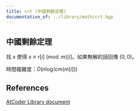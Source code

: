 ```yaml
---
title: crt (中國剩餘定理)
documentation_of: ../library/math/crt.hpp
---
```


## 中國剩餘定理

找 $x$ 使得 $x \equiv r[i] \pmod m[i]$。如果無解的話回傳 $(0, 0)$。

時間複雜度：$O(n \log{\mathrm{lcm}(m[i])})$

## References
[AtCoder Library document](https://atcoder.github.io/ac-library/production/document_en/math.html)
